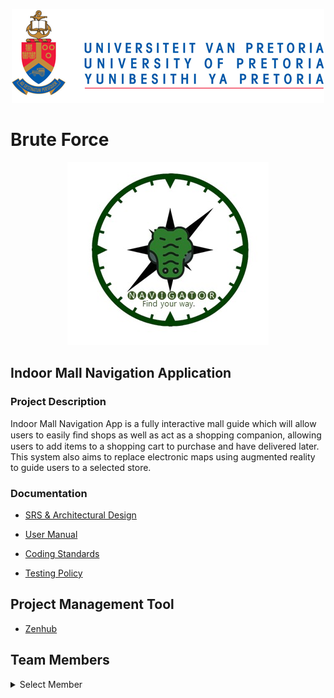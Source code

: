  <p align="center">
 <img src="https://github.com/cos301-2019-se/Indoor-Mall-Navigation-Application/blob/master/Documentation/Architectural%20Design%20Documentation/up_logo.png" alt="UP"	title="UPLogo"  /> 
 </p>
  

# **Brute Force**
<p align="center">
 <img src="https://github.com/cos301-2019-se/Indoor-Mall-Navigation-Application/blob/master/Documentation/IdoorMallNav_logo.jpeg" alt="UP"	title="UPLogo"  /> 
</p>

## **Indoor Mall Navigation Application**

### **Project Description**
Indoor Mall Navigation App is a fully interactive mall guide which will allow users to easily ﬁnd shops as well as act as a shopping companion, allowing users to add items to a shopping cart to purchase and have delivered later. This system also aims to replace electronic maps using augmented reality to guide users to a selected store.

### **Documentation**
- <a href="https://github.com/cos301-2019-se/Indoor-Mall-Navigation-Application/blob/master/Documentation/Architectural%20Design%20Documentation/Brute_Force___Indoor_Mall_Navigation___Architectural_Design_and_Requirements.pdf" target="_blank">SRS & Architectural Design</a> <br>

- <a href="https://github.com/cos301-2019-se/Indoor-Mall-Navigation-Application/blob/master/Documentation/User%20Manual/COS_301___User_Manual___Indoor_Mall_Navigation%20(4).pdf" target="_blank">User Manual</a> <br>

- <a href="https://github.com/cos301-2019-se/Indoor-Mall-Navigation-Application/blob/master/Documentation/Coding%20Standards/Brute_Force___Indoor_Mall_Navigation___Coding_Standards.pdf" target="_blank">Coding Standards</a> <br>

- <a href="https://github.com/cos301-2019-se/Indoor-Mall-Navigation-Application/blob/master/Documentation/Testing%20Policy/Testing_Policy.pdf" target="_blank">Testing Policy</a> <br>
## **Project Management Tool**
- <a href="https://app.zenhub.com/workspaces/indoor-mall-navigation-tasks-5d1f45a3c1f68f721895cfa4/board?repos=182156349" target="_blank">Zenhub</a> <br>

## **Team Members**
<details><summary> Select Member</summary><br>
  
   <details><summary>Thabo Ntsoane - 15107532</summary>
      - <a href="https://github.com/ThaboNtsoane" target="_blank">Github</a> <br>
      - <a href="https://www.linkedin.com/in/thabo-ntsoane-40380a139/" target="_blank">Linked In</a> <br>
      - <a href="https://github.com/cos301-2019-se/Indoor-Mall-Navigation-Application/blob/master/User%20Profiles/Thabo.md" target="_blank">User Profile</a> <br>
  </details>
  <details><summary>Mpho Mashaba - u14309999</summary>
      - <a href="https://github.com/MphoMashaba" target="_blank">Github</a> <br>
      - <a href="https://www.linkedin.com/in/mpho-mashaba-07ab4615a/" target="_blank">Linked In</a> <br>
      - <a href="https://github.com/cos301-2019-se/Indoor-Mall-Navigation-Application/blob/master/User%20Profiles/Mpho.md" target="_blank">User Profile</a> <br>
  </details>
  <details><summary>Bandile Dlamini - 14402425</summary>
      - <a href="https://github.com/u14402425" target="_blank">Github</a> <br>
      - <a href="https://www.linkedin.com/in/bandile-p-dlamini/" target="_blank">Linked In</a> <br>
      - <a href="https://github.com/cos301-2019-se/Indoor-Mall-Navigation-Application/blob/master/User%20Profiles/Bandile.md" target="_blank">User Profile</a> <br>
  </details>
  <details><summary>Thomas Honiball - 15348751</summary>
      - <a href="https://github.com/ThomasHoniball" target="_blank">Github</a> <br>
      - <a href="https://github.com/ThomasHoniball" target="_blank">Linked In</a> <br>
      - <a href="https://github.com/cos301-2019-se/Indoor-Mall-Navigation-Application/blob/master/User%20Profiles/Thomas.md" target="_blank">User Profile</a> <br>
  </details>
  <details><summary>Munyadziwa Tshisimba - u11034531</summary>
      - <a href="https://github.com/khodanit" target="_blank">Github</a> <br>
      - <a href="https://github.com/khodanit" target="_blank">Linked In</a> <br>
      - <a href="https://github.com/cos301-2019-se/Indoor-Mall-Navigation-Application/blob/master/User%20Profiles/Khodani.md" target="_blank">User Profile</a> <br>
  </details>
</details>






